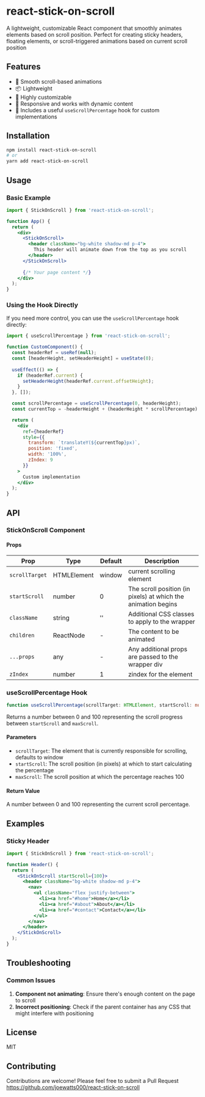 # react-stick-on-scroll

A lightweight, customizable React component that smoothly animates elements based on scroll position. Perfect for creating sticky headers, floating elements, or scroll-triggered animations based on current scroll position

## Features

- 🚀 Smooth scroll-based animations
- 📦 Lightweight
- 🔧 Highly customizable
- 📱 Responsive and works with dynamic content
- 🎣 Includes a useful `useScrollPercentage` hook for custom implementations

## Installation

```bash
npm install react-stick-on-scroll
# or
yarn add react-stick-on-scroll
```

## Usage

### Basic Example

```jsx
import { StickOnScroll } from 'react-stick-on-scroll';

function App() {
  return (
    <div>
      <StickOnScroll>
        <header className="bg-white shadow-md p-4">
          This header will animate down from the top as you scroll
        </header>
      </StickOnScroll>
      
      {/* Your page content */}
    </div>
  );
}
```

### Using the Hook Directly

If you need more control, you can use the `useScrollPercentage` hook directly:

```jsx
import { useScrollPercentage } from 'react-stick-on-scroll';

function CustomComponent() {
  const headerRef = useRef(null);
  const [headerHeight, setHeaderHeight] = useState(0);
  
  useEffect(() => {
    if (headerRef.current) {
      setHeaderHeight(headerRef.current.offsetHeight);
    }
  }, []);

  const scrollPercentage = useScrollPercentage(0, headerHeight);
  const currentTop = -headerHeight + (headerHeight * scrollPercentage) / 100;

  return (
    <div
      ref={headerRef}
      style={{
        transform: `translateY(${currentTop}px)`,
        position: 'fixed',
        width: '100%',
        zIndex: 9
      }}
    >
      Custom implementation
    </div>
  );
}
```

## API

### StickOnScroll Component

#### Props

| Prop | Type | Default | Description |
|------|------|---------|-------------|
| `scrollTarget`| HTMLElement | window | current scrolling element |
| `startScroll` | number | 0 | The scroll position (in pixels) at which the animation begins |
| `className` | string | '' | Additional CSS classes to apply to the wrapper |
| `children` | ReactNode | - | The content to be animated |
| `...props` | any | - | Any additional props are passed to the wrapper div |
| `zIndex`   | number | 1 | zindex for the element |

### useScrollPercentage Hook

```typescript
function useScrollPercentage(scrollTarget: HTMLElement, startScroll: number, maxScroll: number): number
```

Returns a number between 0 and 100 representing the scroll progress between `startScroll` and `maxScroll`.

#### Parameters

- `scrollTarget`: The element that is currently responsible for scrolling, defaults to window
- `startScroll`: The scroll position (in pixels) at which to start calculating the percentage
- `maxScroll`: The scroll position at which the percentage reaches 100

#### Return Value

A number between 0 and 100 representing the current scroll percentage.

## Examples

### Sticky Header

```jsx
import { StickOnScroll } from 'react-stick-on-scroll';

function Header() {
  return (
    <StickOnScroll startScroll={100}>
      <header className="bg-white shadow-md p-4">
        <nav>
          <ul className="flex justify-between">
            <li><a href="#home">Home</a></li>
            <li><a href="#about">About</a></li>
            <li><a href="#contact">Contact</a></li>
          </ul>
        </nav>
      </header>
    </StickOnScroll>
  );
}
```

## Troubleshooting

### Common Issues

1. **Component not animating**: Ensure there's enough content on the page to scroll
2. **Incorrect positioning**: Check if the parent container has any CSS that might interfere with positioning

## License

MIT

## Contributing

Contributions are welcome! Please feel free to submit a Pull Request <https://github.com/joewatts000/react-stick-on-scroll>
